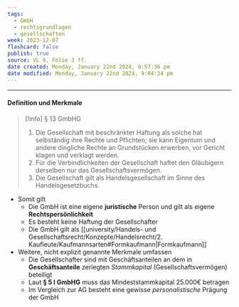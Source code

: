 ```yaml
---
tags:
  - GmbH
  - rechtsgrundlagen
  - gesellschaften
week: 2023-12-07
flashcard: false
publish: true
source: VL 9, Folie 3 ff.
date created: Monday, January 22nd 2024, 8:57:36 pm
date modified: Monday, January 22nd 2024, 9:04:34 pm
---
```

***
#### Definition und Merkmale

> [!info] § 13 GmbHG 
> 1. Die Gesellschaft mit beschränkter Haftung als solche hat selbständig ihre Rechte und Pflichten; sie kann Eigentum und andere dingliche Rechte an Grundstücken erwerben, vor Gericht klagen und verklagt werden.
> 2. Für die Verbindlichkeiten der Gesellschaft haftet den Gläubigern derselben nur das Gesellschaftsvermögen.
> 3. Die Gesellschaft gilt als Handelsgesellschaft im Sinne des Handelsgesetzbuchs.

- Somit gilt
	- Die GmbH ist eine eigene **juristische** Person und gilt als eigene **Rechtspersönlichkeit**
	- Es besteht keine Haftung der Gesellschafter
	- Die GmbH gilt als [[university/Handels- und Gesellschaftsrecht/Konzepte/Handelsrecht/2. Kaufleute/Kaufmannsarten#Formkaufmann|Formkaufmann]]
- Weitere, nicht explizit genannte Merkmale umfassen
	- Die Gesellschafter sind mit Geschäftsanteilen an dem in **Geschäftsanteile** zerlegten *Stammkapital* (Gesellschaftsvermögen) beteiligt
	- Laut **§ 5 I GmbHG** muss das Mindeststammkapital 25.000€ betragen
	- Im Vergleich zur AG besteht eine gewisse *personalistische* Prägung der GmbH
